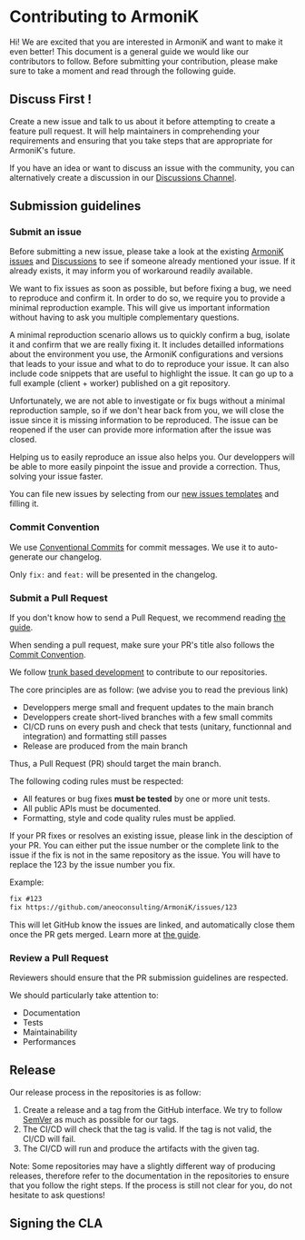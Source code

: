 # Contributing to ArmoniK

Hi! We are excited that you are interested in ArmoniK and want to make it even better! This document is a general guide we would like our contributors to follow. Before submitting your contribution, please make sure to take a moment and read through the following guide.

## Discuss First !

Create a new issue and talk to us about it before attempting to create a feature pull request.
It will help maintainers in comprehending your requirements and ensuring that you take steps that are appropriate for ArmoniK's future. 

If you have an idea or want to discuss an issue with the community, you can alternatively create a discussion in our [Discussions Channel](https://github.com/aneoconsulting/ArmoniK/discussions).

## Submission guidelines

### Submit an issue

Before submitting a new issue, please take a look at the existing [ArmoniK issues](https://github.com/aneoconsulting/ArmoniK/issues) and [Discussions](https://github.com/aneoconsulting/ArmoniK/discussions) to see if someone already mentioned your issue. If it already exists, it may inform you of workaround readily available.

We want to fix issues as soon as possible, but before fixing a bug, we need to reproduce and confirm it. In order to do so, we require you to provide a minimal reproduction example. This will give us important information without having to ask you multiple complementary questions.

A minimal reproduction scenario allows us to quickly confirm a bug, isolate it and confirm that we are really fixing it. It includes detailled informations about the environment you use, the ArmoniK configurations and versions that leads to your issue and what to do to reproduce your issue. It can also include code snippets that are useful to highlight the issue. It can go up to a full example (client + worker) published on a git repository.

Unfortunately, we are not able to investigate or fix bugs without a minimal reproduction sample, so if we don't hear back from you, we will close the issue since it is missing information to be reproduced. The issue can be reopened if the user can provide more information after the issue was closed.

Helping us to easily reproduce an issue also helps you. Our developpers will be able to more easily pinpoint the issue and provide a correction. Thus, solving your issue faster.

You can file new issues by selecting from our [new issues templates](https://github.com/aneoconsulting/ArmoniK/issues/new/choose) and filling it.

### Commit Convention

We use [Conventional Commits](https://www.conventionalcommits.org/) for commit messages. We use it to auto-generate our changelog.

Only `fix:` and `feat:` will be presented in the changelog.

### Submit a Pull Request

If you don't know how to send a Pull Request, we recommend reading [the guide](https://docs.github.com/en/pull-requests/collaborating-with-pull-requests/proposing-changes-to-your-work-with-pull-requests/creating-a-pull-request).

When sending a pull request, make sure your PR's title also follows the [Commit Convention](#commit-convention).

We follow [trunk based development](https://www.atlassian.com/continuous-delivery/continuous-integration/trunk-based-development) to contribute to our repositories.

The core principles are as follow: (we advise you to read the previous link)
- Developpers merge small and frequent updates to the main branch
- Developpers create short-lived branches with a few small commits
- CI/CD runs on every push and check that tests (unitary, functionnal and integration) and formatting still passes
- Release are produced from the main branch

Thus, a Pull Request (PR) should target the main branch.

The following coding rules must be respected:

- All features or bug fixes __must be tested__ by one or more unit tests.
- All public APIs must be documented.
- Formatting, style and code quality rules must be applied.

If your PR fixes or resolves an existing issue, please link in the desciption of your PR. You can either put the issue number or the complete link to the issue if the fix is not in the same repository as the issue. You will have to replace the 123 by the issue number you fix.

Example:
```markdown
fix #123
fix https://github.com/aneoconsulting/ArmoniK/issues/123
```

This will let GitHub know the issues are linked, and automatically close them once the PR gets merged. Learn more at [the guide](https://docs.github.com/en/issues/tracking-your-work-with-issues/linking-a-pull-request-to-an-issue#linking-a-pull-request-to-an-issue-using-a-keyword).

### Review a Pull Request

Reviewers should ensure that the PR submission guidelines are respected.

We should particularly take attention to:
- Documentation
- Tests
- Maintainability
- Performances

## Release

Our release process in the repositories is as follow:

1. Create a release and a tag from the GitHub interface. We try to follow [SemVer](https://semver.org/) as much as possible for our tags.
2. The CI/CD will check that the tag is valid. If the tag is not valid, the CI/CD will fail.
3. The CI/CD will run and produce the artifacts with the given tag.

Note: Some repositories may have a slightly different way of producing releases, therefore refer to the documentation in the repositories to ensure that you follow the right steps. If the process is still not clear for you, do not hesitate to ask questions!

## Signing the CLA